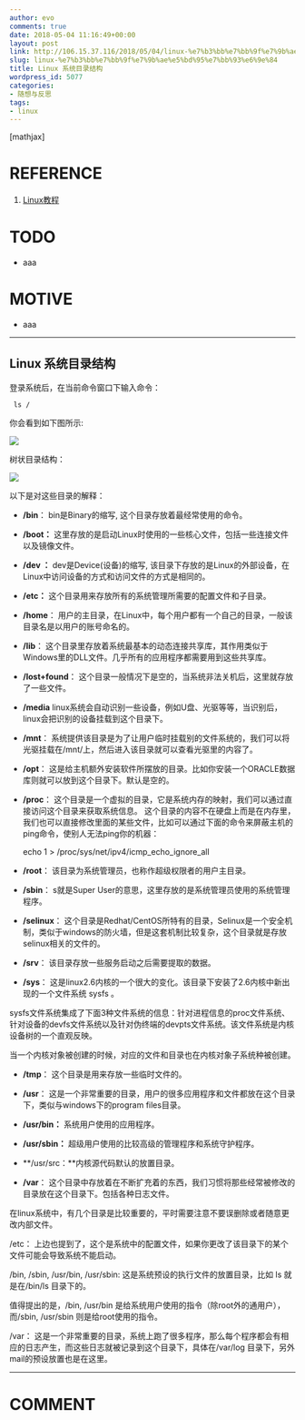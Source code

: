 ```yaml
---
author: evo
comments: true
date: 2018-05-04 11:16:49+00:00
layout: post
link: http://106.15.37.116/2018/05/04/linux-%e7%b3%bb%e7%bb%9f%e7%9b%ae%e5%bd%95%e7%bb%93%e6%9e%84/
slug: linux-%e7%b3%bb%e7%bb%9f%e7%9b%ae%e5%bd%95%e7%bb%93%e6%9e%84
title: Linux 系统目录结构
wordpress_id: 5077
categories:
- 随想与反思
tags:
- linux
---
```


<!-- more -->

[mathjax]


# REFERENCE





 	
  1. [Linux教程](https://www.w3cschool.cn/linux/)




# TODO





 	
  * aaa




# MOTIVE





 	
  * aaa





* * *





## Linux 系统目录结构


登录系统后，在当前命令窗口下输入命令：

    
     ls /


你会看到如下图所示:




![](http://106.15.37.116/wp-content/uploads/2018/05/img_5aec40fef1e03.png)


树状目录结构：




![](http://106.15.37.116/wp-content/uploads/2018/05/img_5aec4106c654d.png)


以下是对这些目录的解释：



 	
  * **/bin**：
bin是Binary的缩写, 这个目录存放着最经常使用的命令。

 	
  * **/boot：**
这里存放的是启动Linux时使用的一些核心文件，包括一些连接文件以及镜像文件。

 	
  * **/dev ：**
dev是Device(设备)的缩写, 该目录下存放的是Linux的外部设备，在Linux中访问设备的方式和访问文件的方式是相同的。

 	
  * **/etc：**
这个目录用来存放所有的系统管理所需要的配置文件和子目录。

 	
  * **/home**：
用户的主目录，在Linux中，每个用户都有一个自己的目录，一般该目录名是以用户的账号命名的。

 	
  * **/lib**：
这个目录里存放着系统最基本的动态连接共享库，其作用类似于Windows里的DLL文件。几乎所有的应用程序都需要用到这些共享库。

 	
  * **/lost+found**：
这个目录一般情况下是空的，当系统非法关机后，这里就存放了一些文件。

 	
  * **/media** linux系统会自动识别一些设备，例如U盘、光驱等等，当识别后，linux会把识别的设备挂载到这个目录下。

 	
  * **/mnt**：
系统提供该目录是为了让用户临时挂载别的文件系统的，我们可以将光驱挂载在/mnt/上，然后进入该目录就可以查看光驱里的内容了。

 	
  * **/opt**：
这是给主机额外安装软件所摆放的目录。比如你安装一个ORACLE数据库则就可以放到这个目录下。默认是空的。

 	
  * **/proc**：
这个目录是一个虚拟的目录，它是系统内存的映射，我们可以通过直接访问这个目录来获取系统信息。
这个目录的内容不在硬盘上而是在内存里，我们也可以直接修改里面的某些文件，比如可以通过下面的命令来屏蔽主机的ping命令，使别人无法ping你的机器：

    
    echo 1 > /proc/sys/net/ipv4/icmp_echo_ignore_all




 	
  * **/root**：
该目录为系统管理员，也称作超级权限者的用户主目录。

 	
  * **/sbin**：
s就是Super User的意思，这里存放的是系统管理员使用的系统管理程序。

 	
  * **/selinux**：
这个目录是Redhat/CentOS所特有的目录，Selinux是一个安全机制，类似于windows的防火墙，但是这套机制比较复杂，这个目录就是存放selinux相关的文件的。

 	
  * **/srv**：
该目录存放一些服务启动之后需要提取的数据。

 	
  * **/sys**：
这是linux2.6内核的一个很大的变化。该目录下安装了2.6内核中新出现的一个文件系统 sysfs 。

sysfs文件系统集成了下面3种文件系统的信息：针对进程信息的proc文件系统、针对设备的devfs文件系统以及针对伪终端的devpts文件系统。该文件系统是内核设备树的一个直观反映。

当一个内核对象被创建的时候，对应的文件和目录也在内核对象子系统种被创建。

 	
  * **/tmp**：
这个目录是用来存放一些临时文件的。

 	
  * **/usr**：
这是一个非常重要的目录，用户的很多应用程序和文件都放在这个目录下，类似与windows下的program files目录。

 	
  * **/usr/bin：**
系统用户使用的应用程序。

 	
  * **/usr/sbin：**
超级用户使用的比较高级的管理程序和系统守护程序。

 	
  * **/usr/src：**内核源代码默认的放置目录。

 	
  * **/var**：
这个目录中存放着在不断扩充着的东西，我们习惯将那些经常被修改的目录放在这个目录下。包括各种日志文件。


在linux系统中，有几个目录是比较重要的，平时需要注意不要误删除或者随意更改内部文件。

/etc： 上边也提到了，这个是系统中的配置文件，如果你更改了该目录下的某个文件可能会导致系统不能启动。

/bin, /sbin, /usr/bin, /usr/sbin: 这是系统预设的执行文件的放置目录，比如 ls 就是在/bin/ls 目录下的。

值得提出的是，/bin, /usr/bin 是给系统用户使用的指令（除root外的通用户），而/sbin, /usr/sbin 则是给root使用的指令。

/var： 这是一个非常重要的目录，系统上跑了很多程序，那么每个程序都会有相应的日志产生，而这些日志就被记录到这个目录下，具体在/var/log 目录下，另外mail的预设放置也是在这里。























* * *





# COMMENT



